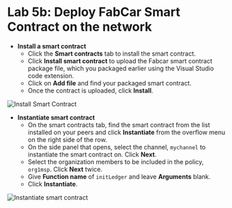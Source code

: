 # Lab 5b: Deploy FabCar Smart Contract on the network

* **Install a smart contract**
  * Click the **Smart contracts** tab to install the smart contract.
  * Click **Install smart contract** to upload the Fabcar smart contract package file, which you packaged earlier using the Visual Studio code extension.
  * Click on **Add file** and find your packaged smart contract.
  * Once the contract is uploaded, click **Install**.

![Install Smart Contract](../.gitbook/assets/sc17.gif)

* **Instantiate smart contract**
  * On the smart contracts tab, find the smart contract from the list installed on your peers and click **Instantiate** from the overflow menu on the right side of the row.
  * On the side panel that opens, select the channel, `mychannel` to instantiate the smart contract on. Click **Next**.
  * Select the organization members to be included in the policy, `org1msp`. Click **Next** twice.
  * Give **Function name** of `initLedger` and leave **Arguments** blank.
  * Click **Instantiate**.

![Instantiate smart contract](../.gitbook/assets/sc18.gif)



